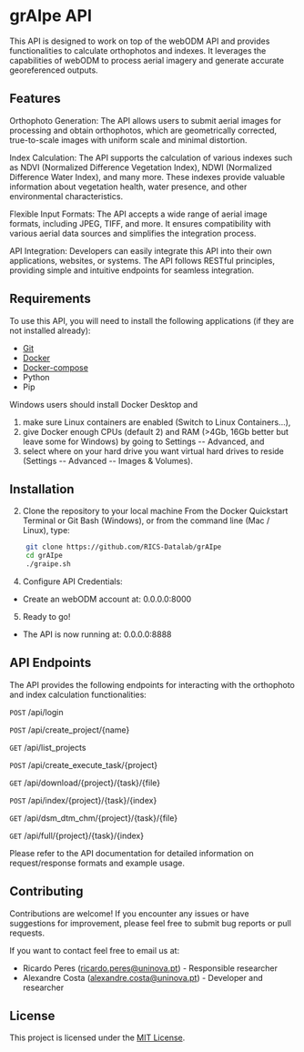 # grAIpe API

This API is designed to work on top of the webODM API and provides functionalities to calculate orthophotos and indexes. It leverages the capabilities of webODM to process aerial imagery and generate accurate georeferenced outputs.

## Features

Orthophoto Generation: The API allows users to submit aerial images for processing and obtain orthophotos, which are geometrically corrected, true-to-scale images with uniform scale and minimal distortion.

Index Calculation: The API supports the calculation of various indexes such as NDVI (Normalized Difference Vegetation Index), NDWI (Normalized Difference Water Index), and many more. These indexes provide valuable information about vegetation health, water presence, and other environmental characteristics.

Flexible Input Formats: The API accepts a wide range of aerial image formats, including JPEG, TIFF, and more. It ensures compatibility with various aerial data sources and simplifies the integration process.

API Integration: Developers can easily integrate this API into their own applications, websites, or systems. The API follows RESTful principles, providing simple and intuitive endpoints for seamless integration.

## Requirements

To use this API, you will need to install the following applications (if they are not installed already):

  - [Git](https://git-scm.com/downloads)
  - [Docker](https://www.docker.com/)
  - [Docker-compose](https://docs.docker.com/compose/install/)
  - Python
  - Pip

Windows users should install Docker Desktop and 
  1) make sure Linux containers are enabled (Switch to Linux Containers...), 
  2) give Docker enough CPUs (default 2) and RAM (>4Gb, 16Gb better but leave some for Windows) by going to Settings -- Advanced, and 
  3) select where on your hard drive you want virtual hard drives to reside (Settings -- Advanced -- Images & Volumes).

## Installation

2.  Clone the repository to your local machine
From the Docker Quickstart Terminal or Git Bash (Windows), or from the command line (Mac / Linux), type:
```bash
    git clone https://github.com/RICS-Datalab/grAIpe
    cd grAIpe
    ./graipe.sh
``` 

4. Configure API Credentials:
  - Create an webODM account at: 0.0.0.0:8000

5. Ready to go!
  - The API is now running at: 0.0.0.0:8888


## API Endpoints

The API provides the following endpoints for interacting with the orthophoto and index calculation functionalities:

`POST` /api/login

`POST` /api/create_project/{name}

`GET` /api/list_projects

`POST` /api/create_execute_task/{project}

`GET` /api/download/{project}/{task}/{file}

`POST` /api/index/{project}/{task}/{index}

`GET` /api/dsm_dtm_chm/{project}/{task}/{file}

`GET` /api/full/{project}/{task}/{index}

Please refer to the API documentation for detailed information on request/response formats and example usage.

## Contributing

Contributions are welcome! If you encounter any issues or have suggestions for improvement, please feel free to submit bug reports or pull requests.

If you want to contact feel free to email us at:

- Ricardo Peres (ricardo.peres@uninova.pt) - Responsible researcher
- Alexandre Costa (alexandre.costa@uninova.pt) - Developer and researcher 
 

## License

This project is licensed under the [MIT License]().

